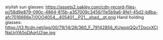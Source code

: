 stylish sun glasses: https://assets2.oakley.com/cdn-record-files-pi/58d9e879-090c-4864-815b-a357009c3456/11e5b9a6-8fe1-45d2-b8ba-afc7016666e7/0OO4054__405401__P21__shad__qt.png
Hand holding glasses: https://t3.ftcdn.net/jpg/00/79/14/28/360_F_79142856_KUwopQQvTDocxXCjNaUnYA0oDAqrU2ge.jpg
